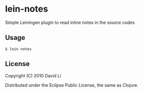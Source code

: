 lein-notes
======

Simple Leiningen plugin to read inline notes in the source codes

Usage
-----

	$ lein notes

License
-----

Copyright (C) 2010 David Li

Distributed under the Eclipse Public License, the same as Clojure.
